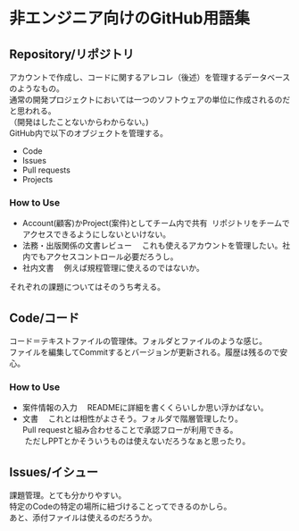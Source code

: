 # 非エンジニア向けのGitHub用語集

## Repository/リポジトリ
アカウントで作成し、コードに関するアレコレ（後述）を管理するデータベースのようなもの。<br>
通常の開発プロジェクトにおいては一つのソフトウェアの単位に作成されるのだと思われる。<br>
（開発はしたことないからわからない。) <br>
GitHub内で以下のオブジェクトを管理する。<br>
* Code
* Issues
* Pull requests
* Projects

### How to Use
* Account(顧客)かProject(案件)としてチーム内で共有
  リポジトリをチームでアクセスできるようにしないといけない。  
* 法務・出版関係の文書レビュー
　これも使えるアカウントを管理したい。社内でもアクセスコントロール必要だろうし。    
* 社内文書
　例えば規程管理に使えるのではないか。  

それぞれの課題についてはそのうち考える。<br>

## Code/コード
コード＝テキストファイルの管理体。フォルダとファイルのような感じ。<br>
ファイルを編集してCommitするとバージョンが更新される。履歴は残るので安心。  

### How to Use
* 案件情報の入力
　READMEに詳細を書くくらいしか思い浮かばない。
* 文書
　これとは相性がよさそう。フォルダで階層管理したり。<br>
  Pull requestと組み合わせることで承認フローが利用できる。<br>
  ただしPPTとかそういうものは使えないだろうなぁと思ったり。<br>

## Issues/イシュー
課題管理。とても分かりやすい。<br>
特定のCodeの特定の場所に紐づけることってできるのかしら。<br>
あと、添付ファイルは使えるのだろうか。

